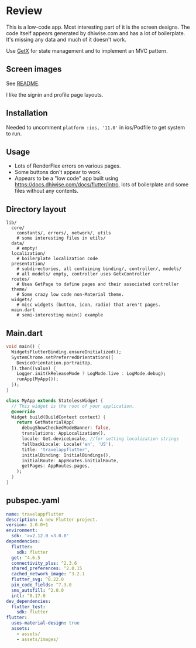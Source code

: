# Review

This is a low-code app. Most interesting part of it is the screen designs.  The code itself appears generated by dhiwise.com and has a lot of boilerplate.  It's missing any data and much of it doesn't work. 

Use [GetX](https://pub.dev/packages/get) for state management and to implement an MVC pattern. 

## Screen images

See [README](README.md).

I like the signin and profile page layouts.

## Installation 

Needed to uncomment `platform :ios, '11.0'` in ios/Podfile to get system to run.

## Usage

* Lots of RenderFlex errors on various pages.
* Some buttons don't appear to work. 
* Appears to be a "low code" app built using <https://docs.dhiwise.com/docs/flutter/intro>, lots of boilerplate and some files without any contents. 

## Directory layout

```
lib/
  core/
    constants/, errors/, network/, utils
    # some interesting files in utils/
  data/
    # empty!
  localization/
    # boilerplate localization code
  presentation/
    # subdirectories, all containing binding/, controller/, models/
    # all models/ empty, controller uses GetxController
  routes/
    # Uses GetPage to define pages and their associated controller
  theme/
    # Some crazy low code non-Material theme. 
  widgets/
    # misc widgets (button, icon, radio) that aren't pages. 
  main.dart
    # semi-interesting main() example
```

## Main.dart

```dart
void main() {
  WidgetsFlutterBinding.ensureInitialized();
  SystemChrome.setPreferredOrientations([
    DeviceOrientation.portraitUp,
  ]).then((value) {
    Logger.init(kReleaseMode ? LogMode.live : LogMode.debug);
    runApp(MyApp());
  });
}

class MyApp extends StatelessWidget {
  // This widget is the root of your application.
  @override
  Widget build(BuildContext context) {
    return GetMaterialApp(
      debugShowCheckedModeBanner: false,
      translations: AppLocalization(),
      locale: Get.deviceLocale, //for setting localization strings
      fallbackLocale: Locale('en', 'US'),
      title: 'travelappflutter',
      initialBinding: InitialBindings(),
      initialRoute: AppRoutes.initialRoute,
      getPages: AppRoutes.pages,
    );
  }
}
```


## pubspec.yaml

```yaml
name: travelappflutter
description: A new Flutter project.
version: 1.0.0+1
environment: 
  sdk: '>=2.12.0 <3.0.0'
dependencies: 
  flutter: 
    sdk: flutter
  get: ^4.6.5
  connectivity_plus: ^2.3.6
  shared_preferences: ^2.0.15
  cached_network_image: ^3.2.1
  flutter_svg: ^0.22.0
  pin_code_fields: ^7.3.0
  sms_autofill: ^2.0.0
  intl: ^0.17.0
dev_dependencies: 
  flutter_test: 
    sdk: flutter
flutter: 
  uses-material-design: true
  assets: 
    - assets/
    - assets/images/
```
